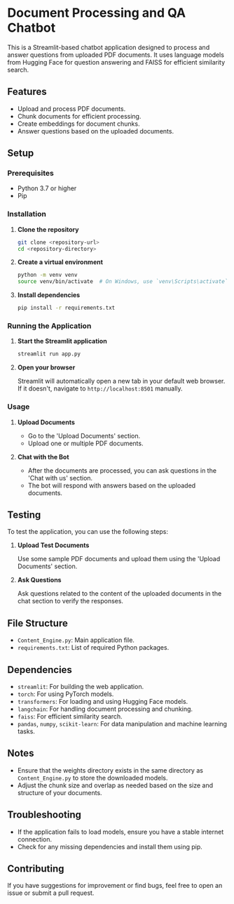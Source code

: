 # Document Processing and QA Chatbot

This is a Streamlit-based chatbot application designed to process and answer questions from uploaded PDF documents. It uses language models from Hugging Face for question answering and FAISS for efficient similarity search.

## Features
- Upload and process PDF documents.
- Chunk documents for efficient processing.
- Create embeddings for document chunks.
- Answer questions based on the uploaded documents.

## Setup

### Prerequisites

- Python 3.7 or higher
- Pip

### Installation

1. **Clone the repository**

    ```sh
    git clone <repository-url>
    cd <repository-directory>
    ```

2. **Create a virtual environment**

    ```sh
    python -m venv venv
    source venv/bin/activate  # On Windows, use `venv\Scripts\activate`
    ```

3. **Install dependencies**

    ```sh
    pip install -r requirements.txt
    ```

### Running the Application

1. **Start the Streamlit application**

    ```sh
    streamlit run app.py
    ```

2. **Open your browser**

    Streamlit will automatically open a new tab in your default web browser. If it doesn't, navigate to `http://localhost:8501` manually.

### Usage

1. **Upload Documents**

    - Go to the 'Upload Documents' section.
    - Upload one or multiple PDF documents.

2. **Chat with the Bot**

    - After the documents are processed, you can ask questions in the 'Chat with us' section.
    - The bot will respond with answers based on the uploaded documents.

## Testing

To test the application, you can use the following steps:

1. **Upload Test Documents**

    Use some sample PDF documents and upload them using the 'Upload Documents' section.

2. **Ask Questions**

    Ask questions related to the content of the uploaded documents in the chat section to verify the responses.

## File Structure

- `Content_Engine.py`: Main application file.
- `requirements.txt`: List of required Python packages.

## Dependencies

- `streamlit`: For building the web application.
- `torch`: For using PyTorch models.
- `transformers`: For loading and using Hugging Face models.
- `langchain`: For handling document processing and chunking.
- `faiss`: For efficient similarity search.
- `pandas`, `numpy`, `scikit-learn`: For data manipulation and machine learning tasks.

## Notes

- Ensure that the weights directory exists in the same directory as `Content_Engine.py` to store the downloaded models.
- Adjust the chunk size and overlap as needed based on the size and structure of your documents.

## Troubleshooting

- If the application fails to load models, ensure you have a stable internet connection.
- Check for any missing dependencies and install them using pip.

## Contributing

If you have suggestions for improvement or find bugs, feel free to open an issue or submit a pull request.
